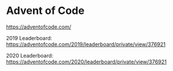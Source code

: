 # Advent of Code



https://adventofcode.com/



2019 Leaderboard: https://adventofcode.com/2019/leaderboard/private/view/376921

2020 Leaderboard: https://adventofcode.com/2020/leaderboard/private/view/376921

